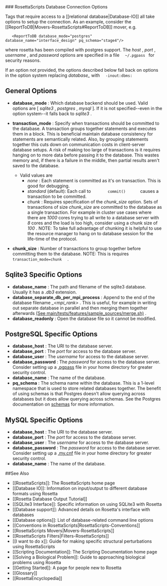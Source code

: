 <!-- --- title: Rosettascripts Database Connection Options -->### RosettaScripts Database Connection Options

Tags that require access to a [[relational database|Database-IO]] all take options to setup the connection. As an example, consider the [[ReportToDB|Movers-RosettaScripts#ReportToDB]] mover, e.g.

       <ReportToDB database_mode="postgres" database_name="interface_design" pq_schema="stage4"/>

where rosetta has been compiled with postgres support. The *host* , *port* , *username* , and *password* options are specified in a file `   ~/.pgpass  ` for security reasons.

If an option not provided, the options described below fall back on options in the option system replacing *database\_* with `   -inout:dbms:  `

General Options
---------------

-   **database\_mode** : Which database backend should be used. Valid options are [ *sqlite3* , *postgres* , *mysql* ]. If it is not specified--even in the option system--it falls back to *sqlite3* .
-   **transaction\_mode** : Specify when transactions should be committed to the database. A transaction groups together statements and executes them in a block. This is beneficial maintain database consistency for statements are semantically related. Also, by grouping statements together this cuts down on communication costs in client-server database setups. A risk of making too large of transactions is it requires hanging on to more data before passing it to the database. This wastes memory and, if there is a failure in the middle, then partial results aren't saved to the database.
    -   Valid values are
        -   *none* : Each statement is committed as it's on transaction. This is good for debugging.
        -   *standard* (default): Each call to `        commit()       ` causes a transaction to be committed.
        -   *chunk* : Requires specification of the *chunk\_size* option. Sets of transactions of size *chunk\_size* are committed to the database as a single transaction. For example in cluster use cases where there are *1000* cores trying to all write to a database server with *8* cores and the load is too high, consider using a chunk size of *100* . NOTE: To take full advantage of chunking it is helpful to use the resource manager to hang on to database session for the life-time of the protocol.

-   **chunk\_size** : Number of transactions to group together before committing them to the database. NOTE: This is requires `    transaction_mode=chunk   ` .

Sqlite3 Specific Options
------------------------

-   **database\_name** : The path and filename of the sqlite3 database. Usually it has a *.db3* extension.
-   **database\_separate\_db\_per\_mpi\_process** : Append to the end of the database filename *\_\<mpi\_rank\>* . This is useful, for example in writing out separate database in parallel and then merging them together afterwards [(See main/tests/features/sample\_sources/merge.sh)](https://github.com/RosettaCommons/rosetta/blob/main/tests/features/sample_sources/merge.sh) .
-   **database\_readonly** : Open the database file so it cannot be modified.

PostgreSQL Specific Options
---------------------------

-   **database\_host** : The URI to the database server.
-   **database\_port** : The *port* for access to the database server.
-   **database\_user** : The *username* for access to the database server.
-   **database\_password** : The *password* for access to the database server. Consider setting up a [.pgpass](http://wiki.postgresql.org/wiki/Pgpass) file in your home directory for greater security control.
-   **database\_name** : The name of the database.
-   **pq\_schema** : The schema name within the database. This is a 1-level namespace that is used to store related databases together. The benefit of using schemas is that Postgres doesn't allow querying across databases but it does allow querying across schemas. See the Postgres documentation on [schemas](http://www.postgresql.org/docs/9.1/static/ddl-schemas.htm) for more information.

MySQL Specific Options
----------------------

-   **database\_host** : The URI to the database server.
-   **database\_port** : The *port* for access to the database server.
-   **database\_user** : The *username* for access to the database server.
-   **database\_password** : The *password* for access to the database server. Consider setting up a [.my.cnf](http://dev.mysql.com/doc/refman/5.1/en/option-files.html) file in your home directory for greater security control.
-   **database\_name** : The name of the database.

##See Also

* [[RosettaScripts]]: The RosettaScripts home page
* [[Database IO]]: Information on input/output to different database formats using Rosetta
* [[Rosetta Database Output Tutorial]]
* [[SQLite3 Interface]]: Specific information on using SQLite3 with Rosetta
* [[Database support]]: Advanced details on Rosetta's interface with databases
* [[Database options]]: List of database-related command line options
* [[Conventions in RosettaScripts|RosettaScripts-Conventions]]
* [[RosettaScripts Movers|Movers-RosettaScripts]]
* [[RosettaScripts Filters|Filters-RosettaScripts]]
* [[I want to do x]]: Guide for making specific structural perturbations using RosettaScripts
* [[Scripting Documentation]]: The Scripting Documentation home page
* [[Solving a Biological Problem]]: Guide to approaching biological problems using Rosetta
* [[Getting Started]]: A page for people new to Rosetta
* [[Glossary]]
* [[RosettaEncyclopedia]]
